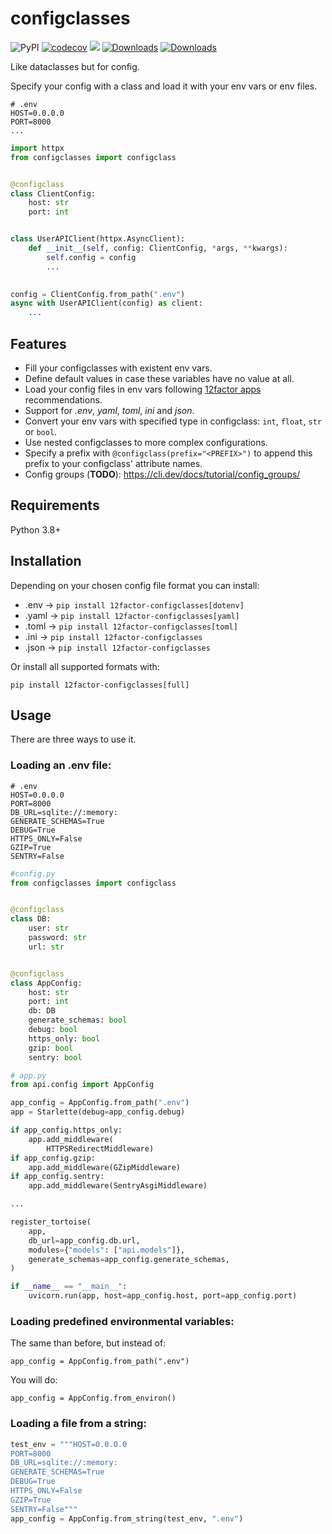 # configclasses

![PyPI](https://img.shields.io/pypi/v/12factor-configclasses)
[![codecov](https://codecov.io/gh/headsrooms/configclasses/branch/master/graph/badge.svg?token=U0bxsmAUoe)](https://codecov.io/gh/headsrooms/configclasses)
<a href="https://codeclimate.com/github/kingoodie/configclasses/maintainability"><img src="https://api.codeclimate.com/v1/badges/9094f65f5caef64fb993/maintainability" /></a>
[![Downloads](https://pepy.tech/badge/12factor-configclasses)](https://pepy.tech/project/12factor-configclasses)
[![Downloads](https://pepy.tech/badge/12factor-configclasses/month)](https://pepy.tech/project/12factor-configclasses)


Like dataclasses but for config.

Specify your config with a class and load it with your env vars or env files.

```.env
# .env
HOST=0.0.0.0
PORT=8000
...
```


```python
import httpx
from configclasses import configclass


@configclass
class ClientConfig:
    host: str
    port: int


class UserAPIClient(httpx.AsyncClient):
    def __init__(self, config: ClientConfig, *args, **kwargs):
        self.config = config
        ...
        

config = ClientConfig.from_path(".env")
async with UserAPIClient(config) as client:
    ...
```

## Features

- Fill your configclasses with existent env vars.
- Define default values in case these variables have no value at all.
- Load your config files in env vars following [12factor apps](https://12factor.net) recommendations.
- Support for _.env_, _yaml_, _toml_, _ini_ and _json_.
- Convert your env vars with specified type in configclass: `int`, `float`, `str` or `bool`.
- Use nested configclasses to more complex configurations.
- Specify a prefix with `@configclass(prefix="<PREFIX>")` to append this prefix to your configclass'  attribute names.
- Config groups (__TODO__): https://cli.dev/docs/tutorial/config_groups/

## Requirements

Python 3.8+


## Installation

Depending on your chosen config file format you can install:

- .env  ->   ```pip install 12factor-configclasses[dotenv]```
- .yaml ->   ```pip install 12factor-configclasses[yaml]```
- .toml ->   ```pip install 12factor-configclasses[toml]```
- .ini  ->   ```pip install 12factor-configclasses```
- .json ->   ```pip install 12factor-configclasses```

Or install all supported formats with:

    pip install 12factor-configclasses[full]
    
## Usage

There are three ways to use it.

### Loading an .env file:

```.env
# .env
HOST=0.0.0.0
PORT=8000
DB_URL=sqlite://:memory:
GENERATE_SCHEMAS=True
DEBUG=True
HTTPS_ONLY=False
GZIP=True
SENTRY=False
```

```python
#config.py
from configclasses import configclass


@configclass
class DB:
    user: str
    password: str
    url: str


@configclass
class AppConfig:
    host: str
    port: int
    db: DB
    generate_schemas: bool
    debug: bool
    https_only: bool
    gzip: bool
    sentry: bool
```

```python
# app.py
from api.config import AppConfig

app_config = AppConfig.from_path(".env")
app = Starlette(debug=app_config.debug)

if app_config.https_only:
    app.add_middleware(
        HTTPSRedirectMiddleware)
if app_config.gzip:
    app.add_middleware(GZipMiddleware)
if app_config.sentry:
    app.add_middleware(SentryAsgiMiddleware)

...

register_tortoise(
    app,
    db_url=app_config.db.url,
    modules={"models": ["api.models"]},
    generate_schemas=app_config.generate_schemas,
)

if __name__ == "__main__":
    uvicorn.run(app, host=app_config.host, port=app_config.port)
```

    
### Loading predefined environmental variables:

The same than before, but instead of:

    app_config = AppConfig.from_path(".env")
    
You will do:

    app_config = AppConfig.from_environ()
    
### Loading a file from a string:

```python
test_env = """HOST=0.0.0.0
PORT=8000
DB_URL=sqlite://:memory:
GENERATE_SCHEMAS=True
DEBUG=True
HTTPS_ONLY=False
GZIP=True
SENTRY=False"""
app_config = AppConfig.from_string(test_env, ".env")
```

